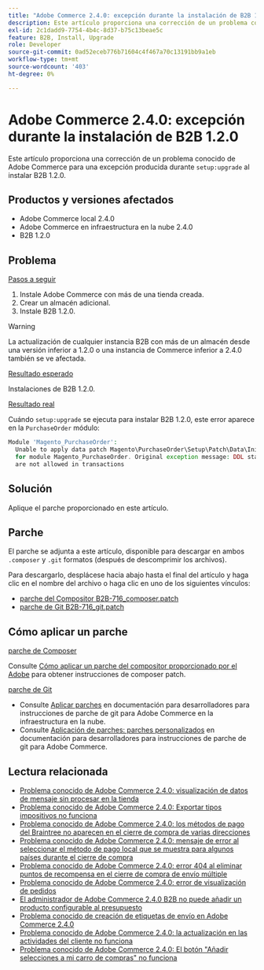 ```yaml
---
title: "Adobe Commerce 2.4.0: excepción durante la instalación de B2B 1.2.0"
description: Este artículo proporciona una corrección de un problema conocido de Adobe Commerce por una excepción producida durante setup:upgrade al instalar B2B 1.2.0.
exl-id: 2c1dadd9-7754-4b4c-8d37-b75c13beae5c
feature: B2B, Install, Upgrade
role: Developer
source-git-commit: 0ad52eceb776b71604c4f467a70c13191bb9a1eb
workflow-type: tm+mt
source-wordcount: '403'
ht-degree: 0%

---
```


# Adobe Commerce 2.4.0: excepción durante la instalación de B2B 1.2.0

Este artículo proporciona una corrección de un problema conocido de Adobe Commerce para una excepción producida durante `setup:upgrade` al instalar B2B 1.2.0.

## Productos y versiones afectados

* Adobe Commerce local 2.4.0
* Adobe Commerce en infraestructura en la nube 2.4.0
* B2B 1.2.0

## Problema

<u>Pasos a seguir</u>

1. Instale Adobe Commerce con más de una tienda creada.
1. Crear un almacén adicional.
1. Instale B2B 1.2.0.

>[!WARNING]
>
>La actualización de cualquier instancia B2B con más de un almacén desde una versión inferior a 1.2.0 o una instancia de Commerce inferior a 2.4.0 también se ve afectada.

<u>Resultado esperado</u>

Instalaciones de B2B 1.2.0.

<u>Resultado real</u>

Cuándo `setup:upgrade` se ejecuta para instalar B2B 1.2.0, este error aparece en la `PurchaseOrder` módulo:

```php
Module 'Magento_PurchaseOrder':
  Unable to apply data patch Magento\PurchaseOrder\Setup\Patch\Data\InitPurchaseOrderSalesSequence
  for module Magento_PurchaseOrder. Original exception message: DDL statements
  are not allowed in transactions
```

## Solución

Aplique el parche proporcionado en este artículo.

## Parche

El parche se adjunta a este artículo, disponible para descargar en ambos `.composer` y `.git` formatos (después de descomprimir los archivos).

Para descargarlo, desplácese hacia abajo hasta el final del artículo y haga clic en el nombre del archivo o haga clic en uno de los siguientes vínculos:

* [parche del Compositor B2B-716\_composer.patch](assets/B2B-716_composer.patch.zip)
* [parche de Git B2B-716\_git.patch](assets/B2B-716_git.patch.zip)

## Cómo aplicar un parche

<u>parche de Composer </u>

Consulte [Cómo aplicar un parche del compositor proporcionado por el Adobe](/help/how-to/general/how-to-apply-a-composer-patch-provided-by-magento.md) para obtener instrucciones de composer patch.

<u>parche de Git </u>

* Consulte [Aplicar parches](https://devdocs.magento.com/cloud/project/project-patch.html) en documentación para desarrolladores para instrucciones de parche de git para Adobe Commerce en la infraestructura en la nube.
* Consulte [Aplicación de parches: parches personalizados](https://devdocs.magento.com/guides/v2.4/comp-mgr/patching.html#custom-patches) en documentación para desarrolladores para instrucciones de parche de git para Adobe Commerce.

## Lectura relacionada

* [Problema conocido de Adobe Commerce 2.4.0: visualización de datos de mensaje sin procesar en la tienda](/help/troubleshooting/storefront/magento-2-4-0-issue-storefront-raw-message-data-display.md)
* [Problema conocido de Adobe Commerce 2.4.0: Exportar tipos impositivos no funciona](/help/troubleshooting/miscellaneous/magento-2-4-0-known-issue-export-tax-rates-does-not-work.md)
* [Problema conocido de Adobe Commerce 2.4.0: los métodos de pago del Braintree no aparecen en el cierre de compra de varias direcciones](/help/troubleshooting/payments/magento-2-4-0-braintree-not-in-multiple-addresses-checkout.md)
* [Problema conocido de Adobe Commerce 2.4.0: mensaje de error al seleccionar el método de pago local que se muestra para algunos países durante el cierre de compra](/help/troubleshooting/payments/magento-2-4-0-checkout-error-selecting-local-payments.md)
* [Problema conocido de Adobe Commerce 2.4.0: error 404 al eliminar puntos de recompensa en el cierre de compra de envío múltiple](/help/troubleshooting/storefront/magento-2-4-0-404-error-removing-rewards-points-on-multi-shipping-checkout.md)
* [Problema conocido de Adobe Commerce 2.4.0: error de visualización de pedidos](/help/troubleshooting/storefront/magento-2-4-0-known-issue-orders-display-error.md)
* [El administrador de Adobe Commerce 2.4.0 B2B no puede añadir un producto configurable al presupuesto](/help/troubleshooting/miscellaneous/magento-2-4-0-b2b-admin-can-t-add-configurable-product-to-quote.md)
* [Problema conocido de creación de etiquetas de envío en Adobe Commerce 2.4.0](/help/troubleshooting/known-issues-patches-attached/shipping-labels-creation-known-issue-in-magento-2-4-0.md)
* [Problema conocido de Adobe Commerce 2.4.0: la actualización en las actividades del cliente no funciona](/help/troubleshooting/miscellaneous/magento-2-4-0-refresh-on-customer-activities-does-not-work.md)
* [Problema conocido de Adobe Commerce 2.4.0: El botón &quot;Añadir selecciones a mi carro de compras&quot; no funciona](/help/troubleshooting/miscellaneous/magento-2-4-0-add-selections-to-my-cart-does-not-work.md)
